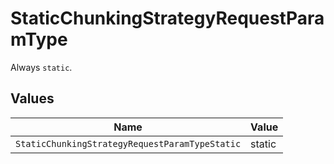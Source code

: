 # StaticChunkingStrategyRequestParamType

Always `static`.


## Values

| Name                                           | Value                                          |
| ---------------------------------------------- | ---------------------------------------------- |
| `StaticChunkingStrategyRequestParamTypeStatic` | static                                         |